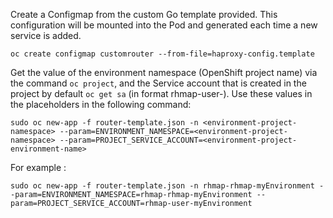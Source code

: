 Create a Configmap from the custom Go template provided. This configuration will be mounted into the Pod and generated each time a new service is added.

```
oc create configmap customrouter --from-file=haproxy-config.template
```


Get the value of the environment namespace (OpenShift project name) via the command `oc project`, and the Service account that is created in the project by default `oc get sa` (in format rhmap-user-<env-name>). Use these values in the placeholders in the following command:

```
sudo oc new-app -f router-template.json -n <environment-project-namespace> --param=ENVIRONMENT_NAMESPACE=<environment-project-namespace> --param=PROJECT_SERVICE_ACCOUNT=<environment-project-environment-name>
```
For example :

```
sudo oc new-app -f router-template.json -n rhmap-rhmap-myEnvironment --param=ENVIRONMENT_NAMESPACE=rhmap-rhmap-myEnvironment --param=PROJECT_SERVICE_ACCOUNT=rhmap-user-myEnvironment
```
